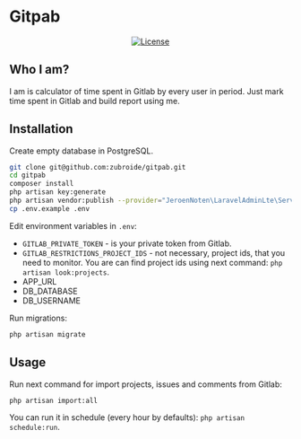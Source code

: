 # Gitpab

<p align="center">
<a href="https://packagist.org/packages/laravel/framework"><img src="https://poser.pugx.org/laravel/framework/license.svg" alt="License"></a>
</p>

## Who I am?

I am is calculator of time spent in Gitlab by every user in period.
Just mark time spent in Gitlab and build report using me.

## Installation

Create empty database in PostgreSQL.

```bash
git clone git@github.com:zubroide/gitpab.git
cd gitpab
composer install
php artisan key:generate
php artisan vendor:publish --provider="JeroenNoten\LaravelAdminLte\ServiceProvider" --tag=assets
cp .env.example .env
```

Edit environment variables in `.env`:

- `GITLAB_PRIVATE_TOKEN` - is your private token from Gitlab.
- `GITLAB_RESTRICTIONS_PROJECT_IDS` - not necessary, project ids, that you need to monitor.
You are can find project ids using next command: `php artisan look:projects`.
- APP_URL
- DB_DATABASE
- DB_USERNAME

Run migrations:
```bash
php artisan migrate
```

## Usage

Run next command for import projects, issues and comments from Gitlab:

```bash
php artisan import:all
```

You can run it in schedule (every hour by defaults): `php artisan schedule:run`.
